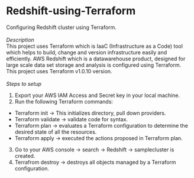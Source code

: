 # Redshift-using-Terraform
Configuring Redshift cluster using Terraform.	 <br /> <br />
*Description* <br /> 
This project uses Terraform which is IaaC (Infrastructure as a Code) tool which helps to build, change and version infrastructure easily and efficiently. AWS Redshift which is a datawarehouse product, designed for large scale data set storage and analysis is configured using Terraform. This project uses Terraform v1.0.10 version. <br /> <br />
*Steps to setup* 
1. Export your AWS IAM Access and Secret key in your local machine.
2. Run the following Terraform commands:
- Terraform init -> This initializes directory, pull down providers.
- Terraform validate -> validate code for syntax.
- Terraform plan -> evaluates a Terraform configuration to determine the desired state of all the resources.
- Terraform apply -> executed the actions proposed in Terraform plan.
3. Go to your AWS console -> search -> Redshift -> samplecluster is created.
4. Terrafrom destroy -> destroys all objects managed by a Terraform configuration.
